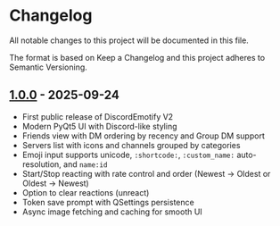 # Changelog

All notable changes to this project will be documented in this file.

The format is based on Keep a Changelog and this project adheres to Semantic Versioning.

## [1.0.0] - 2025-09-24

- First public release of DiscordEmotify V2
- Modern PyQt5 UI with Discord-like styling
- Friends view with DM ordering by recency and Group DM support
- Servers list with icons and channels grouped by categories
- Emoji input supports unicode, `:shortcode:`, `:custom_name:` auto-resolution, and `name:id`
- Start/Stop reacting with rate control and order (Newest → Oldest or Oldest → Newest)
- Option to clear reactions (unreact)
- Token save prompt with QSettings persistence
- Async image fetching and caching for smooth UI

[1.0.0]: https://github.com/Otm02/DiscordEmotifyV2/releases/tag/v1.0.0